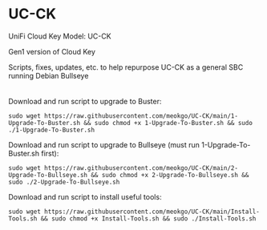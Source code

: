 # UC-CK
UniFi Cloud Key Model: UC-CK

Gen1 version of Cloud Key

Scripts, fixes, updates, etc. to help repurpose UC-CK as a general SBC running Debian Bullseye
<br/>
<br/>
<br/>
Download and run script to upgrade to Buster:
```Shell
sudo wget https://raw.githubusercontent.com/meokgo/UC-CK/main/1-Upgrade-To-Buster.sh && sudo chmod +x 1-Upgrade-To-Buster.sh && sudo ./1-Upgrade-To-Buster.sh
```
Download and run script to upgrade to Bullseye (must run 1-Upgrade-To-Buster.sh first):
```shell
sudo wget https://raw.githubusercontent.com/meokgo/UC-CK/main/2-Upgrade-To-Bullseye.sh && sudo chmod +x 2-Upgrade-To-Bullseye.sh && sudo ./2-Upgrade-To-Bullseye.sh
```
Download and run script to install useful tools:
```shell
sudo wget https://raw.githubusercontent.com/meokgo/UC-CK/main/Install-Tools.sh && sudo chmod +x Install-Tools.sh && sudo ./Install-Tools.sh
```
